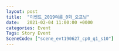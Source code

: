 ```yaml
---
layout: post
title:  "이벤트_2019여름_0화_오프닝"
date:   2021-02-04 11:00:00 +0000
categories: Event
Tags: Story Event
SceneCode: ["scene_evt190627_cp0_q1_s10"]
---
```

